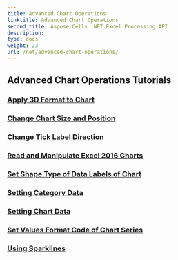 ```yaml
---
title: Advanced Chart Operations
linktitle: Advanced Chart Operations
second_title: Aspose.Cells .NET Excel Processing API
description: 
type: docs
weight: 23
url: /net/advanced-chart-operations/
---
```


## Advanced Chart Operations Tutorials
### [Apply 3D Format to Chart](./apply-3d-format-to-chart/)
### [Change Chart Size and Position](./change-chart-size-and-position/)
### [Change Tick Label Direction](./change-tick-label-direction/)
### [Read and Manipulate Excel 2016 Charts](./read-and-manipulate-excel-2016-charts/)
### [Set Shape Type of Data Labels of Chart](./set-shape-type-of-data-labels-of-chart/)
### [Setting Category Data](./setting-category-data/)
### [Setting Chart Data](./setting-chart-data/)
### [Set Values Format Code of Chart Series](./set-values-format-code-of-chart-series/)
### [Using Sparklines](./using-sparklines/)